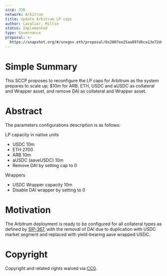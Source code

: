 ```yaml
---
sccp: 336
network: Arbitrum
title: Update Arbitrum LP caps
author: Cavalier, Millie
status: Implemented
type: Governance
proposal: >-
  https://snapshot.org/#/snxgov.eth/proposal/0x2807ee25aa897dbca13e72d44e287bddcf54b5b096a8fbb9c655658842d1e077
---
```


# Simple Summary

This SCCP proposes to reconfigure the LP caps for Arbitrum as the system prepares to scale up; $10m for ARB, ETH, USDC and aUSDC as collateral and Wrapper asset, and remove DAI as collateral and Wrapper asset.

# Abstract

The parameters configurations description is as follows:

LP capacity in native units
- USDC 10m
- ETH 2700
- ARB 10m
- aUSDC (aaveUSDC) 10m
- Remove DAI by setting cap to 0

Wrappers
- USDC Wrapper capacity 10m 
- Disable DAI wrapper by setting to 0 

# Motivation

The Arbitrum deployment is ready to be configured for all collateral types as defined by [SIP-367](https://sips.synthetix.io/sips/sip-367), with the removal of DAI due to duplication with USDC market segment and replaced with yield-bearing aave wrapped USDC.

# Copyright

Copyright and related rights waived via [CC0](https://creativecommons.org/publicdomain/zero/1.0/).
